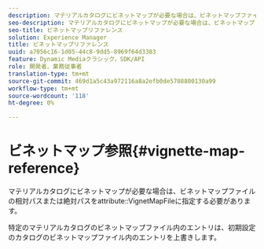 ```yaml
---
description: マテリアルカタログにビネットマップが必要な場合は、ビネットマップファイルの相対パスまたは絶対パスを、属性VignetMapFileで指定する必要があります。
seo-description: マテリアルカタログにビネットマップが必要な場合は、ビネットマップファイルの相対パスまたは絶対パスを、属性VignetMapFileで指定する必要があります。
seo-title: ビネットマップリファレンス
solution: Experience Manager
title: ビネットマップリファレンス
uuid: a7056c16-1d05-44c8-9dd5-8969f64d3383
feature: Dynamic Mediaクラシック，SDK/API
role: 開発者、業務従事者
translation-type: tm+mt
source-git-commit: 469d1a5c43a972116a8a2efb0de5708800130a99
workflow-type: tm+mt
source-wordcount: '118'
ht-degree: 0%

---
```



# ビネットマップ参照{#vignette-map-reference}

マテリアルカタログにビネットマップが必要な場合は、ビネットマップファイルの相対パスまたは絶対パスをattribute::VignetMapFileに指定する必要があります。

特定のマテリアルカタログのビネットマップファイル内のエントリは、初期設定のカタログのビネットマップファイル内のエントリを上書きします。
